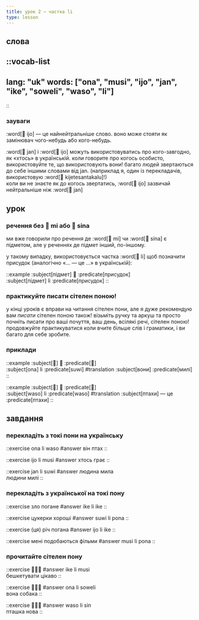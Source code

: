 ```yaml
---
title: урок 2 — частка li
type: lesson
---
```


## слова
::vocab-list
---
lang: "uk"
words: ["ona", "musi", "ijo", "jan", "ike", "soweli", "waso", "li"]
---
::

### зауваги
:word[󱤌 ijo] — це найнейтральніше слово. воно може стояти як замінювач чого-небудь або кого-небудь.

:word[󱤑 jan] і :word[󱤌 ijo] можуть використовуватись про кого-завгодно, як «хтось» в українській. коли говорите про когось особисто, використовуйте те, що використовують вони! багато людей звертаються до себе іншими словами від jan. (наприклад я, один із перекладачів, використовую :word[󱦀 kijetesantakalu]!) \
коли ви не знаєте як до когось звертатись, :word[󱤌 ijo] зазвичай нейтральніше ніж :word[󱤑 jan]

## урок
### речення без 󱤴 mi або 󱥞 sina

ми вже говорили про речення де :word[󱤴 mi] чи :word[󱥞 sina] є підметом, але у реченнях де підмет інший, по-іншому. 

у такому випадку, використовується частка :word[󱤧 li] щоб позначити присудок (аналогічно «… — це …» в українській):

::example
:subject[підмет] 󱤧 :predicate[присудок] \
:subject[підмет] li :predicate[присудок]
::

### практикуйте писати сітелен поною!
у кінці уроків є вправи на читання сітелен пони, але я дуже рекомендую вам *писати* сітелен поною також! візьміть ручку та аркуш та просто почніть писати про ваші почуття, ваш день, всілякі речі, сітелен поною! продовжуйте практикуватися коли вчите більше слів і граматики, і ви багато для себе зробите.

### приклади
::example
:subject[󱥆] 󱤧 :predicate[󱥦] \
:subject[ona] li :predicate[suwi]
#translation
:subject[вони] :predicate[милі]
::

::example
:subject[󱥴] 󱤧 :predicate[󱥴] \
:subject[waso] li :predicate[waso]
#translation
:subject[птахи] — це :predicate[птахи]
::

## завдання
### перекладіть з токі пони на українську
::exercise
ona li waso
#answer
він птах
::

::exercise
ijo li musi
#answer
хтось грає
::

::exercise
jan li suwi
#answer
людина мила \
людини милі
::

### перекладіть з української на токі пону
::exercise
зло погане
#answer
ike li ike
::

::exercise
цукерки хороші
#answer
suwi li pona
::

::exercise
(ця) річ погана
#answer
ijo li ike
::

::exercise
мені подобаються фільми
#answer
musi li pona
::

### прочитайте сітелен пону
::exercise
󱤍󱤧󱤻
#answer
ike li musi \
бешкетувати цікаво
::

::exercise
󱥆󱤧󱥢
#answer
ona li soweli \
вона собака
::

::exercise
󱥴󱤧󱥝
#answer
waso li sin \
пташка нова
::